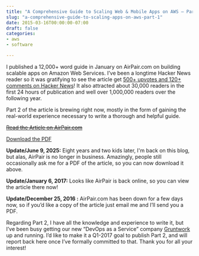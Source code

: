 ```yaml
---
title: "A Comprehensive Guide to Scaling Web & Mobile Apps on AWS – Part 1"
slug: "a-comprehensive-guide-to-scaling-apps-on-aws-part-1"
date: 2015-03-16T00:00:00-07:00
draft: false
categories:
- aws
- software

---
```

I published a 12,000+ word guide in January on AirPair.com on building scalable apps on Amazon Web Services. I’ve been a longtime Hacker News reader so it was gratifying to see the article get [500+ upvotes and 120+ comments on Hacker News](https://news.ycombinator.com/item?id=8926316)! It also attracted about 30,000 readers in the first 24 hours of publication and well over 1,000,000 readers over the following year.

Part 2 of the article is brewing right now, mostly in the form of gaining the real-world experience necessary to write a thorough and helpful guide.

~~[Read the Article on AirPair.com](https://www.airpair.com/aws/posts/building-a-scalable-web-app-on-amazon-web-services-p1)~~

[Download the PDF](/files/A%20Comprehensive%20Guide%20to%20Building%20a%20Scalable%20Web%20App%20on%20Amazon%20Web%20Services%20-%20Part%201.pdf)


**Update/June 9, 2025:** Eight years and two kids later, I'm back on this blog, but alas, AirPair is no longer in business. Amazingly, people still occasionally ask me for a PDF of the article, so you can now download it above.

**Update/January 6, 2017:** Looks like AirPair is back online, so you can view the article there now!

**Update/December 25, 2016 :** AirPair.com has been down for a few days now, so if you’d like a copy of the article just email me and I’ll send you a PDF.

Regarding Part 2, I have all the knowledge and experience to write it, but I’ve been busy getting our new “DevOps as a Service” company [Gruntwork](http://gruntwork.io/) up and running. I’d like to make it a Q1-2017 goal to publish Part 2, and will report back here once I’ve formally committed to that. Thank you for all your interest!
